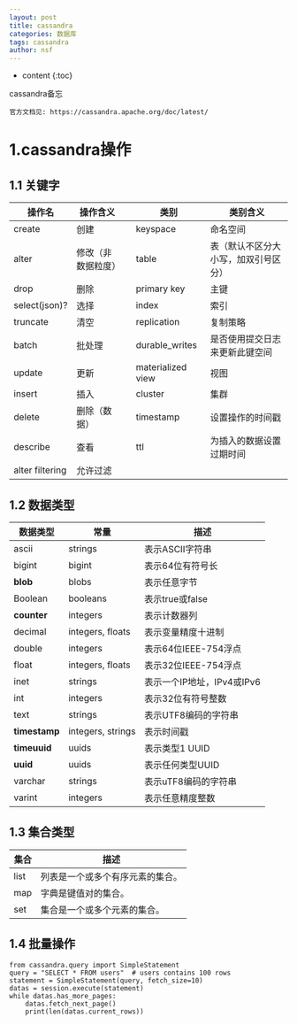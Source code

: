 ```yaml
---
layout: post
title: cassandra
categories: 数据库
tags: cassandra
author: nsf
---
```


* content
{:toc}

cassandra备忘

```
官方文档见: https://cassandra.apache.org/doc/latest/
```



# 1.cassandra操作

## 1.1 关键字

| 操作名          | 操作含义           |      | 类别              | 类别含义                             |
| --------------- | ------------------ | ---- | ----------------- | ------------------------------------ |
| create          | 创建               |      | keyspace          | 命名空间                             |
| alter           | 修改（非数据粒度） |      | table             | 表（默认不区分大小写，加双引号区分） |
| drop            | 删除               |      | primary key       | 主键                                 |
| select(json)?   | 选择               |      | index             | 索引                                 |
| truncate        | 清空               |      | replication       | 复制策略                             |
| batch           | 批处理             |      | durable_writes    | 是否使用提交日志来更新此键空间       |
| update          | 更新               |      | materialized view | 视图                                 |
| insert          | 插入               |      | cluster           | 集群                                 |
| delete          | 删除（数据）       |      | timestamp         | 设置操作的时间戳                     |
| describe        | 查看               |      | ttl               | 为插入的数据设置过期时间             |
| alter filtering | 允许过滤           |      |                   |                                      |

## 1.2 数据类型

| 数据类型      | 常量              | 描述                       |
| ------------- | ----------------- | -------------------------- |
| ascii         | strings           | 表示ASCII字符串            |
| bigint        | bigint            | 表示64位有符号长           |
| **blob**      | blobs             | 表示任意字节               |
| Boolean       | booleans          | 表示true或false            |
| **counter**   | integers          | 表示计数器列               |
| decimal       | integers, floats  | 表示变量精度十进制         |
| double        | integers          | 表示64位IEEE-754浮点       |
| float         | integers, floats  | 表示32位IEEE-754浮点       |
| inet          | strings           | 表示一个IP地址，IPv4或IPv6 |
| int           | integers          | 表示32位有符号整数         |
| text          | strings           | 表示UTF8编码的字符串       |
| **timestamp** | integers, strings | 表示时间戳                 |
| **timeuuid**  | uuids             | 表示类型1 UUID             |
| **uuid**      | uuids             | 表示任何类型UUID           |
| varchar       | strings           | 表示uTF8编码的字符串       |
| varint        | integers          | 表示任意精度整数           |

## 1.3 集合类型

| 集合 | 描述                             |
| ---- | -------------------------------- |
| list | 列表是一个或多个有序元素的集合。 |
| map  | 字典是键值对的集合。             |
| set  | 集合是一个或多个元素的集合。     |

## 1.4 批量操作

```
from cassandra.query import SimpleStatement
query = "SELECT * FROM users"  # users contains 100 rows
statement = SimpleStatement(query, fetch_size=10)
datas = session.execute(statement)
while datas.has_more_pages:
    datas.fetch_next_page()
    print(len(datas.current_rows))
```

